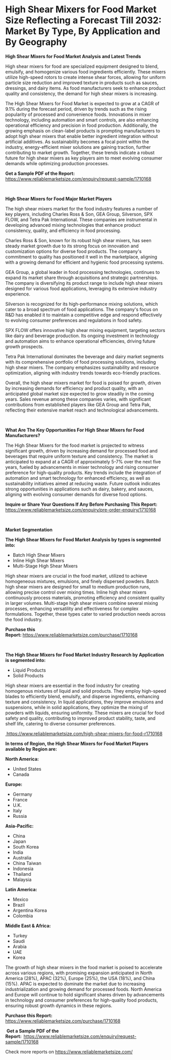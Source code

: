 <p><h1>High Shear Mixers for Food Market Size Reflecting a Forecast Till 2032: Market By Type, By Application and By Geography</h1></p><p><strong>High Shear Mixers for Food Market Analysis and Latest Trends</strong></p>
<p><p>High shear mixers for food are specialized equipment designed to blend, emulsify, and homogenize various food ingredients efficiently. These mixers utilize high-speed rotors to create intense shear forces, allowing for uniform particle size reduction and improved texture in products such as sauces, dressings, and dairy items. As food manufacturers seek to enhance product quality and consistency, the demand for high shear mixers is increasing.</p><p>The High Shear Mixers for Food Market is expected to grow at a CAGR of 9.1% during the forecast period, driven by trends such as the rising popularity of processed and convenience foods. Innovations in mixer technology, including automation and smart controls, are also enhancing operational efficiency and precision in food production. Additionally, the growing emphasis on clean-label products is prompting manufacturers to adopt high shear mixers that enable better ingredient integration without artificial additives. As sustainability becomes a focal point within the industry, energy-efficient mixer solutions are gaining traction, further contributing to market growth. Together, these trends indicate a robust future for high shear mixers as key players aim to meet evolving consumer demands while optimizing production processes.</p></p>
<p><strong>Get a Sample PDF of the Report:&nbsp;</strong> <a href="https://www.reliablemarketsize.com/enquiry/request-sample/1710168?utm_campaign=1879&utm_medium=2&utm_source=Github&utm_content=ia&utm_term=10012025&utm_id=high-shear-mixers-for-food">https://www.reliablemarketsize.com/enquiry/request-sample/1710168</a></p>
<p>&nbsp;</p>
<p><strong>High Shear Mixers for Food Major Market Players</strong></p>
<p><p>The high shear mixers market for the food industry features a number of key players, including Charles Ross & Son, GEA Group, Silverson, SPX FLOW, and Tetra Pak International. These companies are instrumental in developing advanced mixing technologies that enhance product consistency, quality, and efficiency in food processing.</p><p>Charles Ross & Son, known for its robust high shear mixers, has seen steady market growth due to its strong focus on innovation and customization options for diverse food products. The company's commitment to quality has positioned it well in the marketplace, aligning with a growing demand for efficient and hygienic food processing systems. </p><p>GEA Group, a global leader in food processing technologies, continues to expand its market share through acquisitions and strategic partnerships. The company is diversifying its product range to include high shear mixers designed for various food applications, leveraging its extensive industry experience.</p><p>Silverson is recognized for its high-performance mixing solutions, which cater to a broad spectrum of food applications. The company's focus on R&D has enabled it to maintain a competitive edge and respond effectively to evolving consumer preferences and regulations in food safety.</p><p>SPX FLOW offers innovative high shear mixing equipment, targeting sectors like dairy and beverage production. Its ongoing investment in technology and automation aims to enhance operational efficiencies, driving future growth prospects.</p><p>Tetra Pak International dominates the beverage and dairy market segments with its comprehensive portfolio of food processing solutions, including high shear mixers. The company emphasizes sustainability and resource optimization, aligning with industry trends towards eco-friendly practices.</p><p>Overall, the high shear mixers market for food is poised for growth, driven by increasing demands for efficiency and product quality, with an anticipated global market size expected to grow steadily in the coming years. Sales revenue among these companies varies, with significant contributions from established players like GEA Group and Tetra Pak, reflecting their extensive market reach and technological advancements.</p></p>
<p>&nbsp;</p>
<p><strong>What Are The Key Opportunities For High Shear Mixers for Food Manufacturers?</strong></p>
<p><p>The High Shear Mixers for the food market is projected to witness significant growth, driven by increasing demand for processed food and beverages that require uniform texture and consistency. The market is anticipated to expand at a CAGR of approximately 5-7% over the next five years, fueled by advancements in mixer technology and rising consumer preference for high-quality products. Key trends include the integration of automation and smart technology for enhanced efficiency, as well as sustainability initiatives aimed at reducing waste. Future outlook indicates strong opportunities in applications such as dairy, bakery, and sauces, aligning with evolving consumer demands for diverse food options.</p></p>
<p><strong>Inquire or Share Your Questions If Any Before Purchasing This Report:</strong> <a href="https://www.reliablemarketsize.com/enquiry/pre-order-enquiry/1710168?utm_campaign=1879&utm_medium=2&utm_source=Github&utm_content=ia&utm_term=10012025&utm_id=high-shear-mixers-for-food">https://www.reliablemarketsize.com/enquiry/pre-order-enquiry/1710168</a></p>
<p>&nbsp;</p>
<p><strong>Market Segmentation</strong></p>
<p><strong>The High Shear Mixers for Food Market Analysis by types is segmented into:</strong></p>
<p><ul><li>Batch High Shear Mixers</li><li>Inline High Shear Mixers</li><li>Multi-Stage High Shear Mixers</li></ul></p>
<p><p>High shear mixers are crucial in the food market, utilized to achieve homogeneous mixtures, emulsions, and finely dispersed powders. Batch high shear mixers are designed for small to medium production runs, allowing precise control over mixing times. Inline high shear mixers continuously process materials, promoting efficiency and consistent quality in larger volumes. Multi-stage high shear mixers combine several mixing processes, enhancing versatility and effectiveness for complex formulations. Together, these types cater to varied production needs across the food industry.</p></p>
<p><strong>Purchase this Report:&nbsp;</strong><a href="https://www.reliablemarketsize.com/purchase/1710168?utm_campaign=1879&utm_medium=2&utm_source=Github&utm_content=ia&utm_term=10012025&utm_id=high-shear-mixers-for-food">https://www.reliablemarketsize.com/purchase/1710168</a></p>
<p>&nbsp;</p>
<p><strong>The High Shear Mixers for Food Market Industry Research by Application is segmented into:</strong></p>
<p><ul><li>Liquid Products</li><li>Solid Products</li></ul></p>
<p><p>High shear mixers are essential in the food industry for creating homogenous mixtures of liquid and solid products. They employ high-speed blades to efficiently blend, emulsify, and disperse ingredients, enhancing texture and consistency. In liquid applications, they improve emulsions and suspensions, while in solid applications, they optimize the mixing of powders with liquids, ensuring uniformity. These mixers are crucial for food safety and quality, contributing to improved product stability, taste, and shelf life, catering to diverse consumer preferences.</p></p>
<p><a href="https://www.reliablemarketsize.com/high-shear-mixers-for-food-r1710168?utm_campaign=1879&utm_medium=2&utm_source=Github&utm_content=ia&utm_term=10012025&utm_id=high-shear-mixers-for-food">&nbsp;https://www.reliablemarketsize.com/high-shear-mixers-for-food-r1710168</a></p>
<p><strong>In terms of Region, the High Shear Mixers for Food Market Players available by Region are:</strong></p>
<p>
    <p> <strong> North America: </strong>
        <ul>
            <li>United States</li>
            <li>Canada</li>
        </ul>
        </p> 
    <p> <strong> Europe: </strong>
        <ul>
            <li>Germany</li>
            <li>France</li>
            <li>U.K.</li>
            <li>Italy</li>
            <li>Russia</li>
        </ul>
        </p> 
    <p> <strong> Asia-Pacific: </strong>
        <ul>
            <li>China</li>
            <li>Japan</li>
            <li>South Korea</li>
            <li>India</li>
            <li>Australia</li>
            <li>China Taiwan</li>
            <li>Indonesia</li>
            <li>Thailand</li>
            <li>Malaysia</li>
        </ul>
        </p> 
    <p> <strong> Latin America: </strong>
        <ul>
            <li>Mexico</li>
            <li>Brazil</li>
            <li>Argentina Korea</li>
            <li>Colombia</li>
        </ul>
        </p> 
    <p> <strong> Middle East & Africa: </strong>
        <ul>
            <li>Turkey</li>
            <li>Saudi</li>
            <li>Arabia</li>
            <li>UAE</li>
            <li>Korea</li>
        </ul>
    </p>
    </p>
<p><p>The growth of high shear mixers in the food market is poised to accelerate across various regions, with promising expansion anticipated in North America (28%), APAC (32%), Europe (25%), the USA (18%), and China (15%). APAC is expected to dominate the market due to increasing industrialization and growing demand for processed foods. North America and Europe will continue to hold significant shares driven by advancements in technology and consumer preferences for high-quality food products, ensuring robust growth dynamics in these regions.</p></p>
<p><strong>Purchase this Report: </strong><a href="https://www.reliablemarketsize.com/purchase/1710168?utm_campaign=1879&utm_medium=2&utm_source=Github&utm_content=ia&utm_term=10012025&utm_id=high-shear-mixers-for-food">https://www.reliablemarketsize.com/purchase/1710168</a></p>
<p>&nbsp;<strong>Get a Sample PDF of the Report:&nbsp;&nbsp;</strong><a href="https://www.reliablemarketsize.com/enquiry/request-sample/1710168?utm_campaign=1879&utm_medium=2&utm_source=Github&utm_content=ia&utm_term=10012025&utm_id=high-shear-mixers-for-food">https://www.reliablemarketsize.com/enquiry/request-sample/1710168</a></p>
<p><strong></strong></p>
<p>Check more reports on <a href="https://www.reliablemarketsize.com/?utm_campaign=1879&utm_medium=2&utm_source=Github&utm_content=ia&utm_term=10012025&utm_id=high-shear-mixers-for-food">https://www.reliablemarketsize.com/</a></p>
